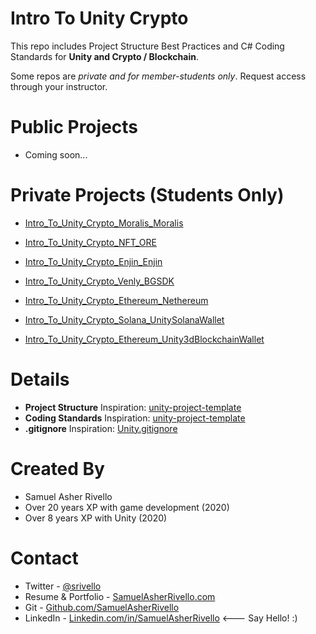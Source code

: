 Intro To Unity Crypto
=============

This repo includes Project Structure Best Practices and C# Coding Standards for **Unity and Crypto / Blockchain**.

Some repos are *private and for member-students only*. Request access through your instructor.

Public Projects
=============

* Coming soon...

Private Projects (Students Only)
=============

* [Intro_To_Unity_Crypto_Moralis_Moralis](https://github.com/SamuelAsherRivello/Intro_To_Unity_Crypto_Moralis_Moralis)

* [Intro_To_Unity_Crypto_NFT_ORE](https://github.com/SamuelAsherRivello/Intro_To_Unity_Crypto_NFT_ORE)
* [Intro_To_Unity_Crypto_Enjin_Enjin](https://github.com/SamuelAsherRivello/Intro_To_Unity_Crypto_Enjin_Enjin)
* [Intro_To_Unity_Crypto_Venly_BGSDK](https://github.com/SamuelAsherRivello/Intro_To_Unity_Crypto_Venly_BGSDK)
* [Intro_To_Unity_Crypto_Ethereum_Nethereum](https://github.com/SamuelAsherRivello/Intro_To_Unity_Crypto_Ethereum_Nethereum)
* [Intro_To_Unity_Crypto_Solana_UnitySolanaWallet](https://github.com/SamuelAsherRivello/Intro_To_Unity_Crypto_Solana_UnitySolanaWallet)
* [Intro_To_Unity_Crypto_Ethereum_Unity3dBlockchainWallet](https://github.com/SamuelAsherRivello/Intro_To_Unity_Crypto_Ethereum_Unity3dBlockchainWallet)







Details
=============

* **Project Structure** Inspiration: [unity-project-template](https://github.com/SamuelAsherRivello/unity-project-template)
* **Coding Standards** Inspiration: [unity-project-template](https://github.com/SamuelAsherRivello/unity-project-templatee)
* **.gitignore** Inspiration: [Unity.gitignore](https://github.com/github/gitignore/blob/main/Unity.gitignore)

Created By
=============

- Samuel Asher Rivello 
- Over 20 years XP with game development (2020)
- Over 8 years XP with Unity (2020)

Contact
=============

- Twitter - <a href="https://twitter.com/srivello/">@srivello</a>
- Resume & Portfolio - <a href="http://www.SamuelAsherRivello.com">SamuelAsherRivello.com</a>
- Git - <a href="https://github.com/SamuelAsherRivello/">Github.com/SamuelAsherRivello</a>
- LinkedIn - <a href="https://Linkedin.com/in/SamuelAsherRivello">Linkedin.com/in/SamuelAsherRivello</a> <--- Say Hello! :)




